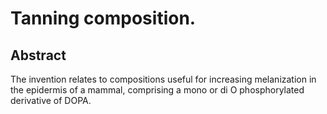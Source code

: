 # Tanning composition.

## Abstract
The invention relates to compositions useful for increasing melanization in the epidermis of a mammal, comprising a mono or di O phosphorylated derivative of DOPA.